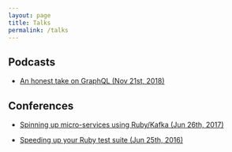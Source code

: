 ```yaml
---
layout: page
title: Talks
permalink: /talks
---
```


## Podcasts

* [An honest take on GraphQL (Nov 21st, 2018)](https://podbay.fm/p/ruby-on-rails-podcast/e/1542747600)

## Conferences

* [Spinning up micro-services using Ruby/Kafka (Jun 26th, 2017)](https://www.youtube.com/watch?v=jGoVOJl7vZ4&t=95s&ab_channel=Engineers.SG)

* [Speeding up your Ruby test suite (Jun 25th, 2016)](https://www.youtube.com/watch?v=XcupLVUZx4Q&ab_channel=Engineers.SG)
